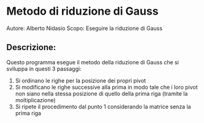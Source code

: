 # Metodo di riduzione di Gauss
Autore: Alberto Nidasio
Scopo: Eseguire la riduzione di Gauss
## Descrizione:
Questo programma esegue il metodo della riduzione di Gauss
che si sviluppa in questi 3 passaggi:
1. Si ordinano le righe per la posizione dei propri pivot
2. Si modificano le righe successive alla prima in modo tale che i loro pivot non siano nella stessa posizione di quello della prima riga (tramite la moltiplicazione)
3. Si ripete il procedimento dal punto 1 considerando la matrice senza la prima riga